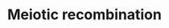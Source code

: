 ---
annotations:
- type: Pathway Ontology
  value: regulatory pathway
- type: Pathway Ontology
  value: '"cell cycle pathway'
authors:
- ReactomeTeam
- Anwesha
- Ryanmiller
description: 'Meiotic recombination exchanges segments of duplex DNA between chromosomal
  homologs, generating genetic diversity (reviewed in Handel and Schimenti 2010, Inagaki
  et al. 2010, Cohen et al. 2006). There are two forms of recombination: non-crossover
  (NCO) and crossover (CO). In mammals, the former is required for correct pairing
  and synapsis of homologous chromosomes, while CO intermediates called chiasmata
  are required for correct segregation of bivalents.<br>Meiotic recombination is initiated
  by double-strand breaks created by SPO11, which remains covalently attached to the
  5'' ends after cleavage. SPO11 is removed by cleavage of single DNA strands adjacent
  to the covalent linkage. The resulting 5'' ends are further resected to produce
  protruding 3'' ends. The single-stranded 3'' ends are bound by RAD51 and DMC1, homologs
  of RecA that catalyze a search for homology between the bound single strand and
  duplex DNA of the chromosomal homolog. RAD51 and DMC1 then catalyze the invasion
  of the single strand into the homologous duplex and the formation of a D-loop heteroduplex.
  Approximately 90% of heteroduplexes are resolved without crossovers (NCO), probably
  by synthesis-dependent strand annealing.<br>The invasive strand is extended along
  the homolog and ligated back to its original duplex, creating a double Holliday
  junction. The mismatch repair proteins MSH4, MSH5 participate in this process, possibly
  by stabilizing the duplexes. The mismatch repair proteins MLH1 and MLH3 are then
  recruited to the double Holliday structure and an unidentified resolvase (Mus81?
  Gen1?) cleaves the junctions to yield a crossover. <br>Crossovers are not randomly
  distributed: The histone methyltransferase PRDM9 recruits the recombination machinery
  to genetically determined hotspots in the genome and each incipient crossover somehow
  inhibits formation of crossovers nearby, a phenomenon called crossover interference.
  Each chromosome bivalent, including the X-Y body in males, has at least one crossover
  and this is required for meiosis to proceed correctly.  View original pathway at
  [http://www.reactome.org/PathwayBrowser/#DIAGRAM=912446 Reactome].'
last-edited: 2021-01-25
organisms:
- Homo sapiens
redirect_from:
- /index.php/Pathway:WP2698
- /instance/WP2698
schema-jsonld:
- '@context': https://schema.org/
  '@id': https://wikipathways.github.io/pathways/WP2698.html
  '@type': Dataset
  creator:
    '@type': Organization
    name: WikiPathways
  description: 'Meiotic recombination exchanges segments of duplex DNA between chromosomal
    homologs, generating genetic diversity (reviewed in Handel and Schimenti 2010,
    Inagaki et al. 2010, Cohen et al. 2006). There are two forms of recombination:
    non-crossover (NCO) and crossover (CO). In mammals, the former is required for
    correct pairing and synapsis of homologous chromosomes, while CO intermediates
    called chiasmata are required for correct segregation of bivalents.<br>Meiotic
    recombination is initiated by double-strand breaks created by SPO11, which remains
    covalently attached to the 5'' ends after cleavage. SPO11 is removed by cleavage
    of single DNA strands adjacent to the covalent linkage. The resulting 5'' ends
    are further resected to produce protruding 3'' ends. The single-stranded 3'' ends
    are bound by RAD51 and DMC1, homologs of RecA that catalyze a search for homology
    between the bound single strand and duplex DNA of the chromosomal homolog. RAD51
    and DMC1 then catalyze the invasion of the single strand into the homologous duplex
    and the formation of a D-loop heteroduplex. Approximately 90% of heteroduplexes
    are resolved without crossovers (NCO), probably by synthesis-dependent strand
    annealing.<br>The invasive strand is extended along the homolog and ligated back
    to its original duplex, creating a double Holliday junction. The mismatch repair
    proteins MSH4, MSH5 participate in this process, possibly by stabilizing the duplexes.
    The mismatch repair proteins MLH1 and MLH3 are then recruited to the double Holliday
    structure and an unidentified resolvase (Mus81? Gen1?) cleaves the junctions to
    yield a crossover. <br>Crossovers are not randomly distributed: The histone methyltransferase
    PRDM9 recruits the recombination machinery to genetically determined hotspots
    in the genome and each incipient crossover somehow inhibits formation of crossovers
    nearby, a phenomenon called crossover interference. Each chromosome bivalent,
    including the X-Y body in males, has at least one crossover and this is required
    for meiosis to proceed correctly.  View original pathway at [http://www.reactome.org/PathwayBrowser/#DIAGRAM=912446
    Reactome].'
  keywords:
  - 'RBBP8 '
  - CDK2
  - MSH5
  - 'PRDM9 '
  - 'ATM '
  - Meiotic D-loop
  - SPO11:oligonucleotide
  - 'RPA1 '
  - 'cleaved Holliday structure '
  - 'HIST1H4 '
  - DMC1
  - 'HIST1H2BL '
  - HOP2(TBPIP):MND1
  - single strand
  - Meiotic
  - Junction
  - 'HIST3H3 '
  - 'H2AFV '
  - ATM
  - 'HIST1H2BD '
  - H3K4me3
  - TOP3A
  - CDK4
  - 'HIST1H2BK '
  - breaks
  - 'MSH5 '
  - 'HIST1H2BO '
  - 'RPA3 '
  - 'HIST1H2BN '
  - Cleaved Meiotic
  - 'MRE11A '
  - BRCA2
  - 'HIST2H2AA3 '
  - 'HIST1H2BC '
  - TEX15
  - SPO11 Dimer
  - 'H2AFZ '
  - MLH1
  - Meiotic Holliday
  - AdoMet
  - 'HIST2H2AC '
  - Holliday Junction
  - 'MLH3 '
  - SPO11:double strand
  - 'MND1 '
  - Nucleosome with
  - 'HIST1H2BH '
  - 'MSH4 '
  - 'HIST2H2BE '
  - 'BRCA2 '
  - 'HIST3H2BB '
  - break with 3'
  - BRCA1
  - 'MLH1 '
  - 'H2BFS '
  - 'HIST1H2BJ '
  - 'H2AFB1 '
  - 'HIST1H2AC '
  - 'Single-Stranded Oligodeoxyribonucleotide (12 to 34 nucleotides) '
  - RAD51
  - 'SPO11 '
  - MRN:CtIP
  - 'BLM '
  - SPO11:double stand
  - H3K4me2
  - 'TOP3A '
  - 'Me3K5-HIST1H3A '
  - 'DNA double-strand break ends '
  - 'Me3K5-H3F3A '
  - 'Holliday structure '
  - 3' overhanging DNA
  - H2AFX-Nucleosome
  - 'HIST1H2AD '
  - RAD51C
  - 'NBN '
  - 'RPA2 '
  - 'Me2K5-HIST1H3A '
  - BLM
  - 'CDK2 '
  - 'CDK4 '
  - 'H2AFX '
  - 'HIST1H2AB '
  - 'p-S140-H2AFX '
  - 'DNA double-strand break ends with 3'' single-strand breaks '
  - 'HIST1H2BA '
  - 'HIST1H2BB '
  - DNA
  - at resected DSB
  - 'DMC1 '
  - 'H2AFJ '
  - break
  - 'Me2K5-HIST2H3A '
  - 'PSMC3IP '
  - ends
  - MSH4
  - RPA heterotrimer
  - 'Me2K5-H3F3A '
  - '3'' overhanging DNA at resected DSB ends '
  - single-stranded DNA
  - complex
  - 'Heteroduplex DNA containing D-loop structure '
  - 'RAD50 '
  - 'HIST1H2BM '
  - 'RAD51 '
  - 'BRCA1 '
  - AdoHcy
  - PRDM9
  - PRDM9:DNA
  - 'DNA '
  - MLH3
  - 'Me3K5-HIST2H3A '
  - 'HIST1H2AJ '
  license: CC0
  name: Meiotic recombination
seo: CreativeWork
title: Meiotic recombination
wpid: WP2698
---